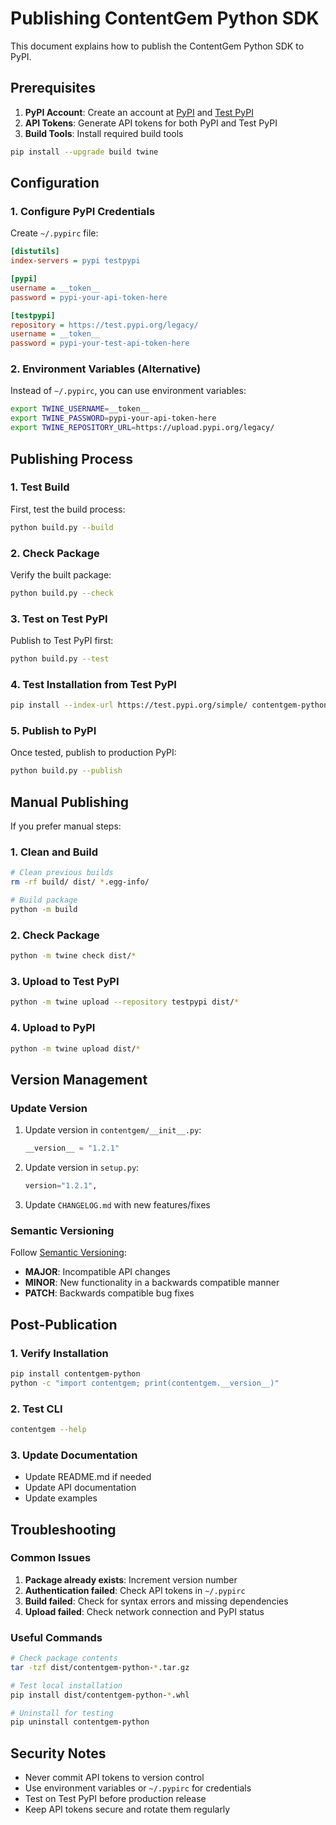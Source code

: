 # Publishing ContentGem Python SDK

This document explains how to publish the ContentGem Python SDK to PyPI.

## Prerequisites

1. **PyPI Account**: Create an account at [PyPI](https://pypi.org) and [Test PyPI](https://test.pypi.org)
2. **API Tokens**: Generate API tokens for both PyPI and Test PyPI
3. **Build Tools**: Install required build tools

```bash
pip install --upgrade build twine
```

## Configuration

### 1. Configure PyPI Credentials

Create `~/.pypirc` file:

```ini
[distutils]
index-servers = pypi testpypi

[pypi]
username = __token__
password = pypi-your-api-token-here

[testpypi]
repository = https://test.pypi.org/legacy/
username = __token__
password = pypi-your-test-api-token-here
```

### 2. Environment Variables (Alternative)

Instead of `~/.pypirc`, you can use environment variables:

```bash
export TWINE_USERNAME=__token__
export TWINE_PASSWORD=pypi-your-api-token-here
export TWINE_REPOSITORY_URL=https://upload.pypi.org/legacy/
```

## Publishing Process

### 1. Test Build

First, test the build process:

```bash
python build.py --build
```

### 2. Check Package

Verify the built package:

```bash
python build.py --check
```

### 3. Test on Test PyPI

Publish to Test PyPI first:

```bash
python build.py --test
```

### 4. Test Installation from Test PyPI

```bash
pip install --index-url https://test.pypi.org/simple/ contentgem-python
```

### 5. Publish to PyPI

Once tested, publish to production PyPI:

```bash
python build.py --publish
```

## Manual Publishing

If you prefer manual steps:

### 1. Clean and Build

```bash
# Clean previous builds
rm -rf build/ dist/ *.egg-info/

# Build package
python -m build
```

### 2. Check Package

```bash
python -m twine check dist/*
```

### 3. Upload to Test PyPI

```bash
python -m twine upload --repository testpypi dist/*
```

### 4. Upload to PyPI

```bash
python -m twine upload dist/*
```

## Version Management

### Update Version

1. Update version in `contentgem/__init__.py`:

   ```python
   __version__ = "1.2.1"
   ```

2. Update version in `setup.py`:

   ```python
   version="1.2.1",
   ```

3. Update `CHANGELOG.md` with new features/fixes

### Semantic Versioning

Follow [Semantic Versioning](https://semver.org/):

- **MAJOR**: Incompatible API changes
- **MINOR**: New functionality in a backwards compatible manner
- **PATCH**: Backwards compatible bug fixes

## Post-Publication

### 1. Verify Installation

```bash
pip install contentgem-python
python -c "import contentgem; print(contentgem.__version__)"
```

### 2. Test CLI

```bash
contentgem --help
```

### 3. Update Documentation

- Update README.md if needed
- Update API documentation
- Update examples

## Troubleshooting

### Common Issues

1. **Package already exists**: Increment version number
2. **Authentication failed**: Check API tokens in `~/.pypirc`
3. **Build failed**: Check for syntax errors and missing dependencies
4. **Upload failed**: Check network connection and PyPI status

### Useful Commands

```bash
# Check package contents
tar -tzf dist/contentgem-python-*.tar.gz

# Test local installation
pip install dist/contentgem-python-*.whl

# Uninstall for testing
pip uninstall contentgem-python
```

## Security Notes

- Never commit API tokens to version control
- Use environment variables or `~/.pypirc` for credentials
- Test on Test PyPI before production release
- Keep API tokens secure and rotate them regularly
